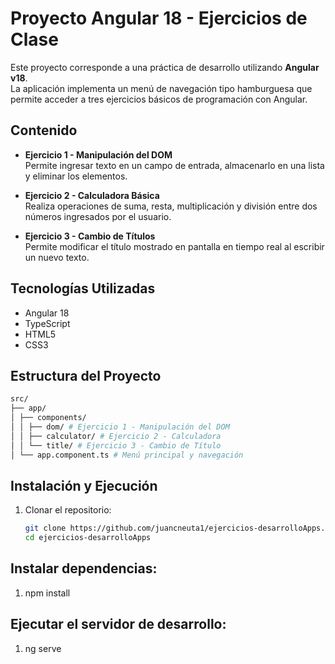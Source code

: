 # Proyecto Angular 18 - Ejercicios de Clase

Este proyecto corresponde a una práctica de desarrollo utilizando **Angular v18**.  
La aplicación implementa un menú de navegación tipo hamburguesa que permite acceder a tres ejercicios básicos de programación con Angular.

## Contenido

- **Ejercicio 1 - Manipulación del DOM**  
  Permite ingresar texto en un campo de entrada, almacenarlo en una lista y eliminar los elementos.  

- **Ejercicio 2 - Calculadora Básica**  
  Realiza operaciones de suma, resta, multiplicación y división entre dos números ingresados por el usuario.  

- **Ejercicio 3 - Cambio de Títulos**  
  Permite modificar el título mostrado en pantalla en tiempo real al escribir un nuevo texto.  

## Tecnologías Utilizadas

- Angular 18  
- TypeScript  
- HTML5  
- CSS3  

## Estructura del Proyecto

```bash
src/
├── app/
│ ├── components/
│ │ ├── dom/ # Ejercicio 1 - Manipulación del DOM
│ │ ├── calculator/ # Ejercicio 2 - Calculadora
│ │ └── title/ # Ejercicio 3 - Cambio de Título
│ └── app.component.ts # Menú principal y navegación
```

## Instalación y Ejecución

1. Clonar el repositorio:
   ```bash
   git clone https://github.com/juancneuta1/ejercicios-desarrolloApps.git
   cd ejercicios-desarrolloApps

## Instalar dependencias:

1. npm install

## Ejecutar el servidor de desarrollo:

1. ng serve


